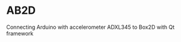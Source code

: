 [](https://github.com/IndeemaSoftware/AB2D/blob/Assets/img_1.gif)
# AB2D
Connecting Arduino with accelerometer ADXL345 to Box2D with Qt framework
